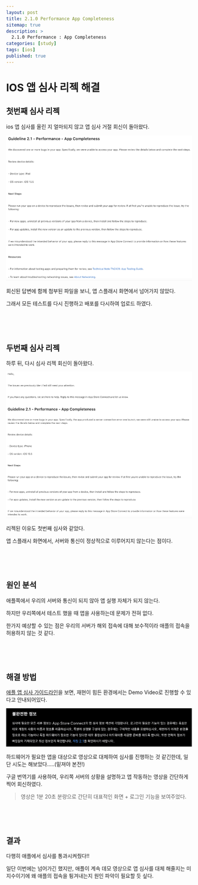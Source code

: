 ```yaml
---
layout: post
title: 2.1.0 Performance App Completeness 
sitemap: true
description: >
  2.1.0 Performance : App Completeness
categories: [study]
tags: [ios]
published: true
---
```

# IOS 앱 심사 리젝 해결


## 첫번째 심사 리젝 

ios 앱 심사를 올린 지 얼마되지 않고 앱 심사 거절 회신이 돌아왔다.

![](/assets/img/ios/ios_reject_first.png)

회신된 답변에 함께 첨부된 파일을 보니, 앱 스플래시 화면에서 넘어가지 않았다. 

그래서 모든 테스트를 다시 진행하고 배포를 다시하여 업로드 하였다. 

<br>
<br>
<br>

## 두번째 심사 리젝

하루 뒤, 다시 심사 리젝 회신이 돌아왔다. 

![](/assets/img/ios/ios_reject_second.png)

리젝된 이유도 첫번째 심사와 같았다.   

앱 스플래시 화면에서, 서버와 통신이 정상적으로 이루어지지 않는다는 점이다. 

<br>
<br>
<br>

## 원인 분석

애플쪽에서 우리의 서버와 통신이 되지 않아 앱 실행 자체가 되지 않는다. 

하지만 우리쪽에서 테스트 했을 때 앱을 사용하는데 문제가 전혀 없다. 

한가지 예상할 수 있는 점은 우리의 서버가 해외 접속에 대해 보수적이라 애플의 접속을 허용하지 않는 것 같다. 

<br>
<br>
<br>

## 해결 방법

[애플 앱 심사 가이드라인](https://developer.apple.com/app-store/review/)을 보면, 재현이 힘든 환경에서는 Demo Video로 진행할 수 있다고 안내되어있다. 

![](/assets/img/ios/ios_app_store_guidelines.png)

하드웨어가 필요한 앱을 대상으로 영상으로 대체하여 심사를 진행하는 것 같긴한데, 일단 시도는 해보았다.....(밑져야 본전!)

구글 번역기를 사용하여, 우리쪽 서버의 상황을 설명하고 앱 작동하는 영상을 간단하게 찍어 회신하였다. 

> 영상은 1분 20초 분량으로 간단히 대표적인 화면 + 로그인 기능을 보여주었다. 

<br>
<br>
<br>

## 결과

다행히 애플에서 심사를 통과시켜줬다!!

일단 이번에는 넘어가긴 했지만, 애플이 계속 데모 영상으로 앱 심사를 대체 해줄지는 미지수이기에 왜 애플의 접속을 튕겨내는지 원인 파악이 필요할 듯 싶다. 

<br>
<br>
<br>






